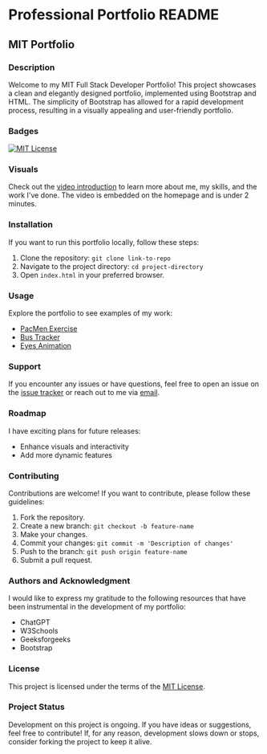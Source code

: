# Professional Portfolio README

## MIT Portfolio

### Description

Welcome to my MIT Full Stack Developer Portfolio! This project showcases a clean and elegantly designed portfolio, implemented using Bootstrap and HTML. The simplicity of Bootstrap has allowed for a rapid development process, resulting in a visually appealing and user-friendly portfolio.

### Badges

[![MIT License](badge-link)](link-to-mit-license)

### Visuals

Check out the [video introduction](link-to-youtube) to learn more about me, my skills, and the work I've done. The video is embedded on the homepage and is under 2 minutes.

### Installation

If you want to run this portfolio locally, follow these steps:

1. Clone the repository: `git clone link-to-repo`
2. Navigate to the project directory: `cd project-directory`
3. Open `index.html` in your preferred browser.

### Usage

Explore the portfolio to see examples of my work:

- [PacMen Exercise](link-to-pacmen-repo)
- [Bus Tracker](link-to-bus-tracker-repo)
- [Eyes Animation](link-to-eyes-animation-repo)

### Support

If you encounter any issues or have questions, feel free to open an issue on the [issue tracker](link-to-issue-tracker) or reach out to me via [email](mailto:your-email@example.com).

### Roadmap

I have exciting plans for future releases:

- Enhance visuals and interactivity
- Add more dynamic features

### Contributing

Contributions are welcome! If you want to contribute, please follow these guidelines:

1. Fork the repository.
2. Create a new branch: `git checkout -b feature-name`
3. Make your changes.
4. Commit your changes: `git commit -m 'Description of changes'`
5. Push to the branch: `git push origin feature-name`
6. Submit a pull request.

### Authors and Acknowledgment

I would like to express my gratitude to the following resources that have been instrumental in the development of my portfolio:

- ChatGPT
- W3Schools
- Geeksforgeeks
- Bootstrap

### License

This project is licensed under the terms of the [MIT License](link-to-mit-license).

### Project Status

Development on this project is ongoing. If you have ideas or suggestions, feel free to contribute! If, for any reason, development slows down or stops, consider forking the project to keep it alive.

